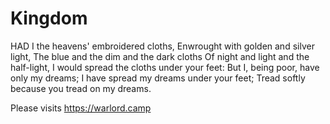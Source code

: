 # Kingdom

HAD I the heavens' embroidered cloths,
Enwrought with golden and silver light,
The blue and the dim and the dark cloths
Of night and light and the half-light,
I would spread the cloths under your feet:
But I, being poor, have only my dreams;
I have spread my dreams under your feet;
Tread softly because you tread on my dreams.

Please visits https://warlord.camp 
